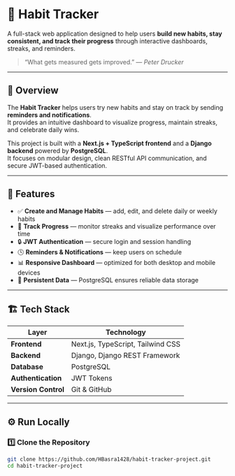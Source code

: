 # 🧠 Habit Tracker

A full-stack web application designed to help users **build new habits, stay consistent, and track their progress** through interactive dashboards, streaks, and reminders.

> “What gets measured gets improved.” — *Peter Drucker*

---

## 🚀 Overview

The **Habit Tracker** helps users try new habits and stay on track by sending **reminders and notifications**.  
It provides an intuitive dashboard to visualize progress, maintain streaks, and celebrate daily wins.

This project is built with a **Next.js + TypeScript frontend** and a **Django backend** powered by **PostgreSQL**.  
It focuses on modular design, clean RESTful API communication, and secure JWT-based authentication.

---

## 🧩 Features

- ✅ **Create and Manage Habits** — add, edit, and delete daily or weekly habits  
- 🔁 **Track Progress** — monitor streaks and visualize performance over time  
- 🔒 **JWT Authentication** — secure login and session handling  
- 🕓 **Reminders & Notifications** — keep users on schedule  
- 📊 **Responsive Dashboard** — optimized for both desktop and mobile devices  
- 💾 **Persistent Data** — PostgreSQL ensures reliable data storage

---

## 🏗️ Tech Stack

| Layer | Technology |
|-------|-------------|
| **Frontend** | Next.js, TypeScript, Tailwind CSS |
| **Backend** | Django, Django REST Framework |
| **Database** | PostgreSQL |
| **Authentication** | JWT Tokens |
| **Version Control** | Git & GitHub |

---

## ⚙️ Run Locally

### 1️⃣ Clone the Repository

```bash
git clone https://github.com/HBasra1428/habit-tracker-project.git
cd habit-tracker-project
